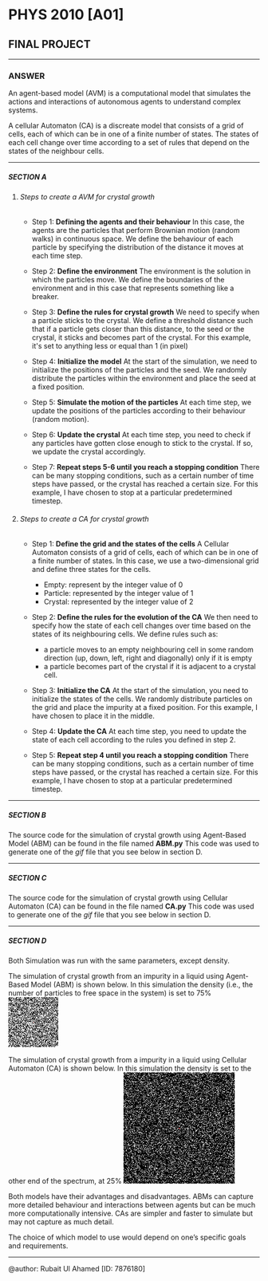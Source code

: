 # PHYS 2010 [A01]
## FINAL PROJECT
------------------------------------------------------------------------------------------------------------------------

### ANSWER

An agent-based model (AVM) is a computational model that simulates the actions and interactions of autonomous agents to understand complex systems.

A cellular Automaton (CA) is a discreate model that consists of a grid of cells, each of which can be in one of a finite number of states. The states of each cell change over time according to a set of rules that depend on the states of the neighbour cells.

------------------------------------------------------------------------------------------------------------------------

##### SECTION A

1. ###### Steps to create a AVM for crystal growth
    
    * Step 1: **Defining the agents and their behaviour**
    In this case, the agents are the particles that perform Brownian motion (random walks) in continuous space. We define the behaviour of each particle by specifying the distribution of the distance it moves at each time step. 

    * Step 2: **Define the environment**
    The environment is the solution in which the particles move. We define the boundaries of the environment and in this case that represents something like a breaker.

    * Step 3: **Define the rules for crystal growth**
    We need to specify when a particle sticks to the crystal. We define a threshold distance such that if a particle gets closer than this distance, to the seed or the crystal, it sticks and becomes part of the crystal. For this example, it's set to anything less or equal than 1 (in pixel)

    * Step 4: **Initialize the model**
    At the start of the simulation, we need to initialize the positions of the particles and the seed. We randomly distribute the particles within the environment and place the seed at a fixed position.
    
    * Step 5: **Simulate the motion of the particles**
    At each time step, we update the positions of the particles according to their behaviour (random motion).

    *  Step 6: **Update the crystal**
    At each time step, you need to check if any particles have gotten close enough to stick to the crystal. If so, we update the crystal accordingly.
    
    * Step 7: **Repeat steps 5-6 until you reach a stopping condition**
    There can be many stopping conditions, such as a certain number of time steps have passed, or the crystal has reached a certain size. For this example, I have chosen to stop at a particular predetermined timestep.

2. ###### Steps to create a CA for crystal growth

    * Step 1: **Define the grid and the states of the cells**
    A Cellular Automaton consists of a grid of cells, each of which can be in one of a finite number of states. In this case, we use a two-dimensional grid and define three states for the cells.
        * Empty: represent by the integer value of 0
        * Particle: represented by the integer value of 1
        * Crystal: represented by the integer value of 2

    * Step 2: **Define the rules for the evolution of the CA**
    We then need to specify how the state of each cell changes over time based on the states of its neighbouring cells. We define rules such as:
        * a particle moves to an empty neighbouring cell in some random direction (up, down, left, right and diagonally) only if it is empty
        * a particle becomes part of the crystal if it is adjacent to a crystal cell.
    
    * Step 3: **Initialize the CA**
    At the start of the simulation, you need to initialize the states of the cells. We randomly distribute particles on the grid and place the impurity at a fixed position. For this example, I have chosen to place it in the middle.
    
    * Step 4: **Update the CA**
    At each time step, you need to update the state of each cell according to the rules you defined in step 2.

    * Step 5: **Repeat step 4 until you reach a stopping condition**
    There can be many stopping conditions, such as a certain number of time steps have passed, or the crystal has reached a certain size. For this example, I have chosen to stop at a particular predetermined timestep.

------------------------------------------------------------------------------------------------------------------------

##### SECTION B

The source code for the simulation of crystal growth using Agent-Based Model (ABM) can be found in the file named **ABM.py**
This code was used to generate one of the *gif* file that you see below in section D.

------------------------------------------------------------------------------------------------------------------------

##### SECTION C

The source code for the simulation of crystal growth using Cellular Automaton (CA) can be found in the file named **CA.py**
This code was used to generate one of the *gif* file that you see below in section D.

------------------------------------------------------------------------------------------------------------------------

##### SECTION D

Both Simulation was run with the same parameters, except density. 

The simulation of crystal growth from an impurity in a liquid using Agent-Based Model (ABM) is shown below. In this simulation the density (i.e., the number of particles to free space in the system) is set to 75%
    ![75% density](ABM_Sim.gif)

The simulation of crystal growth from a impurity in a liquid using Cellular Automaton (CA) is shown below. In this simulation the density is set to the other end of the spectrum, at 25%
    ![25% density](CA_Sim.gif)

Both models have their advantages and disadvantages. ABMs can capture more detailed behaviour and interactions between agents but can be much more computationally intensive. CAs are simpler and faster to simulate but may not capture as much detail. 

The choice of which model to use would depend on one’s specific goals and requirements. 

------------------------------------------------------------------------------------------------------------------------
@author: Rubait Ul Ahamed [ID: 7876180]
